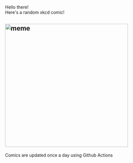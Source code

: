 Hello there! <br>Here's a random xkcd comic!<br>
## <img src="https://imgs.xkcd.com/comics/bluetooth.png" alt="meme" width="400"/><br>
Comics are updated once a day using Github Actions
